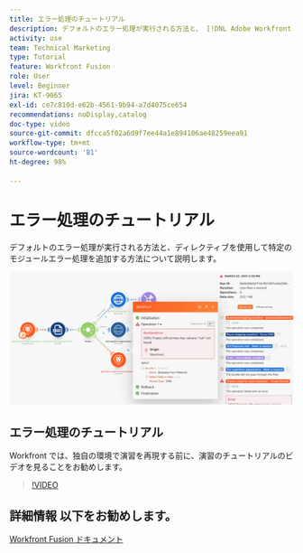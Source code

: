 ```yaml
---
title: エラー処理のチュートリアル
description: デフォルトのエラー処理が実行される方法と、 [!DNL Adobe Workfront Fusion]のディレクティブを使用して特定のモジュールエラー処理を追加する方法について説明します。
activity: use
team: Technical Marketing
type: Tutorial
feature: Workfront Fusion
role: User
level: Beginner
jira: KT-9065
exl-id: ce7c810d-e62b-4561-9b94-a7d4075ce654
recommendations: noDisplay,catalog
doc-type: video
source-git-commit: dfcca5f02a6d9f7ee44a1e894106ae48259eea91
workflow-type: tm+mt
source-wordcount: '81'
ht-degree: 98%

---
```


# エラー処理のチュートリアル

デフォルトのエラー処理が実行される方法と、ディレクティブを使用して特定のモジュールエラー処理を追加する方法について説明します。

![エラー処理を含むシナリオの画像](assets/troubleshooting-and-error-handling-7.png)

## エラー処理のチュートリアル

Workfront では、独自の環境で演習を再現する前に、演習のチュートリアルのビデオを見ることをお勧めします。

>[!VIDEO](https://video.tv.adobe.com/v/3418144/?quality=12&learn=on&enablevpops&captions=jpn)

## 詳細情報 以下をお勧めします。

[Workfront Fusion ドキュメント](https://experienceleague.adobe.com/ja/docs/workfront-fusion/using/get-started-with-fusion/understand-workfront-fusion/workfront-fusion-overview)
